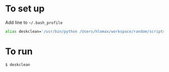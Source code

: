 # To set up

Add line to `~/.bash_profile`

```bash
alias deskclean='/usr/bin/python /Users/hlomax/workspace/random/scripts/desk_clean.py'
```

# To run
```bash
$ deskclean
```
